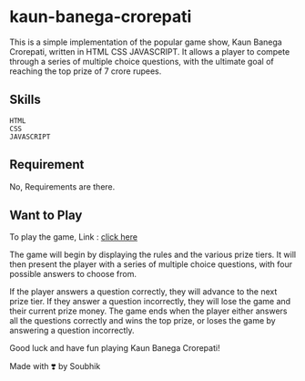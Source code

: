 # kaun-banega-crorepati

This is a simple implementation of the popular game show, Kaun Banega Crorepati, written in HTML CSS JAVASCRIPT.
It allows a player to compete through a series of multiple choice questions, with the ultimate goal of reaching the top prize of 7 crore rupees.

## Skills
    HTML
    CSS
    JAVASCRIPT
    
## Requirement
  No, Requirements are there.

## Want to Play
To play the game,
Link : [click here](https://kaun-banega-crorepati-111.netlify.app/)
    
The game will begin by displaying the rules and the various prize tiers. It will then present the player with a series of multiple choice questions, with four possible answers to choose from.

If the player answers a question correctly, they will advance to the next prize tier. If they answer a question incorrectly, they will lose the game and their current prize money. The game ends when the player either answers all the questions correctly and wins the top prize, or loses the game by answering a question incorrectly.

Good luck and have fun playing Kaun Banega Crorepati!

Made with :heavy_heart_exclamation: by Soubhik

